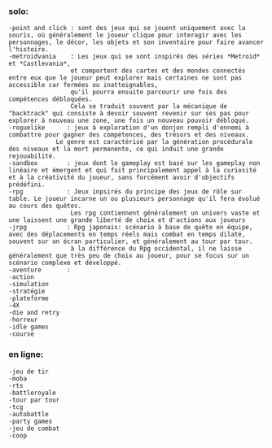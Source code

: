 ### solo:

    -point and click : sont des jeux qui se jouent uniquement avec la souris, où généralement le joueur clique pour interagir avec les personnages, le décor, les objets et son inventaire pour faire avancer l'histoire.
    -metroidvania    : Les jeux qui se sont inspirés des séries *Metroid* et *Castlevania*,
                     et comportent des cartes et des mondes connectés entre eux que le joueur peut explorer mais certaines ne sont pas accessible car fermées ou inatteignables,
                     qu'il pourra ensuite parcourir une fois des compétences débloquées.
                     Cela se traduit souvent par la mécanique de "backtrack" qui consiste à devoir souvent revenir sur ses pas pour explorer à nouveau une zone, une fois un nouveau pouvoir débloqué.
    -roguelike      : jeux à exploration d'un donjon rempli d'ennemi à combattre pour gagner des compétences, des trésors et des niveaux.
                 Le genre est caractérisé par la génération procédurale des niveaux et la mort permanente, ce qui induit une grande rejouabilité.
    -sandbox        : jeux dont le gameplay est basé sur les gameplay non linéaire et émergent et qui fait principalement appel à la curiosité et à la créativité du joueur, sans forcément avoir d'objectifs prédéfini.
    -rpg            : Jeux inpsirés du principe des jeux de rôle sur table. Le joueur incarne un ou plusieurs personnage qu'il fera évolué au cours des quêtes.
                     Les rpg contiennent généralement un univers vaste et une laissent une grande liberté de choix et d'actions aux joueurs
    -jrpg           : Rpg japonais: scénario à base de quête en équipe, avec des déplacements en temps réels mais combat en temps dilaté, souvent sur un écran particulier, et généralement au tour par tour.
                     à la différence du Rpg occidental, il ne laisse généralement que très peu de choix au joueur, pour se focus sur un scénario complexe et développé.
    -aventure       : 
    -action
    -simulation
    -stratégie
    -plateforme
    -4X
    -die and retry
    -horreur
    -idle games
    -course

### en ligne:

    -jeu de tir
    -moba
    -rts
    -battleroyale
    -tour par tour
    -tcg
    -autobattle
    -party games
    -jeu de combat
    -coop
